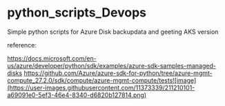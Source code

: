 # python_scripts_Devops

Simple python scripts for Azure Disk backupdata and geeting AKS version 

reference: 

https://docs.microsoft.com/en-us/azure/developer/python/sdk/examples/azure-sdk-samples-managed-disks 
https://github.com/Azure/azure-sdk-for-python/tree/azure-mgmt-compute_27.2.0/sdk/compute/azure-mgmt-compute/tests![image](https://user-images.githubusercontent.com/11373339/211210101-a69091e0-5ef3-46e4-8340-d6820b127814.png)
